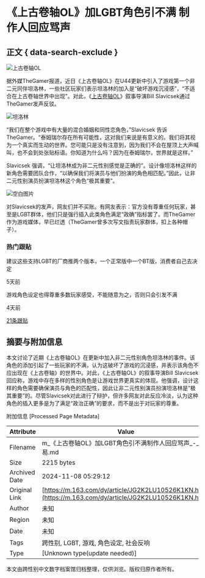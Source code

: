 # 《上古卷轴OL》加LGBT角色引不满 制作人回应骂声

## 正文 { data-search-exclude }


![上古卷轴OL](https://nimg.ws.126.net/?url=http%3A%2F%2Fdingyue.ws.126.net%2F2024%2F1103%2F9cf219bej00smctbx000pd000fa008lg.jpg&thumbnail=750x2147483647&quality=75&type=jpg)

据外媒TheGamer报道，近日《上古卷轴OL》在U44更新中引入了游戏第一个非二元同伴坦洛林，一些社区玩家们表示坦洛林的加入是“破坏游戏沉浸感”，“不适合在上古卷轴世界中出现”。对此，《[上古卷轴OL](https://news.163.com/news/search?keyword=%E4%B8%8A%E5%8F%A4%E5%8D%B7%E8%BD%B4OL)》叙事导演Bill Slavicsek通过TheGamer发声反驳。

![坦洛林](https://nimg.ws.126.net/?url=http%3A%2F%2Fdingyue.ws.126.net%2F2024%2F1103%2F9cf219bej00smctbx000pd000fa008lg.jpg&thumbnail=750x2147483647&quality=75&type=webp)

“我们在整个游戏中有大量的混合婚姻和同性恋角色，”Slavicsek 告诉 TheGamer。“泰姆瑞尔存在所有可能性，这对我们来说是有意义的。我们将其视为一个真实而生动的世界。您可能只是没有注意到，因为我们不会在屋顶上大声喊叫，也不会到处张贴标语。你知道为什么吗？因为在泰姆瑞尔，世界就是这样。”

Slavicsek 强调，“让坦洛林成为非二元性别感觉是正确的”。设计像坦洛林这样的新角色需要团队合作，“以确保我们将演员与他们扮演的角色相匹配。”因此，让非二元性别演员扮演坦洛林这个角色“极其重要”。

![空白图片](https://static.ws.126.net/163/frontend/images/2022/empty.png)

对Slavicsek的发声，网友们并不买账。有网友表示：官方没有尊重任何玩家，甚至是LGBT群体，他们只是强行插入此类角色满足“政确”指标罢了。而TheGamer作为游戏媒体，早已烂透（TheGamer曾多次写文指责玩家群体，扣上各种帽子）。

### 热门跟贴

建议这些支持LGBT的厂商推两个版本，一个正常版中一个BT版，消费者自己去决定

5天前

游戏角色设定也得尊重多数玩家感受，不能随意为之，否则只会引发不满

4天前

[21条跟贴](/touch/comment.html?docid=JG2K2LU10526K1KN)

## 摘要与附加信息

<!-- tcd_abstract -->
本文讨论了近期《上古卷轴OL》在更新中加入非二元性别角色坦洛林的事件。该角色的添加引起了一些玩家的不满，认为这破坏了游戏的沉浸感，并表示该角色不应出现在《上古卷轴》的世界中。对此，《上古卷轴OL》的叙事导演Bill Slavicsek回应称，游戏中存在多样的性别角色是让游戏世界更真实的体现。他强调，设计这样的角色需要确保演员与角色的匹配性，因此让非二元性别演员扮演坦洛林是“极其重要”的。尽管Slavicsek对此进行了辩护，但许多网友对此反应冷淡，认为这种角色的插入更多是为了满足“政治正确”的要求，而不是出于对玩家的尊重。
<!-- tcd_abstract_end -->

附加信息 [Processed Page Metadata]

| Attribute       | Value                                  |
|-----------------|----------------------------------------|
| Filename        | m_《上古卷轴OL》加LGBT角色引不满制作人回应骂声_-_网易.md                             |
| Size            | 2215 bytes                           |
| Archived Date   | 2024-11-08 05:29:12                             |
| Original Link   | [https://m.163.com/dy/article/JG2K2LU10526K1KN.html](https://m.163.com/dy/article/JG2K2LU10526K1KN.html)                       |
| Author          | 未知                               |
| Region          | 未知                               |
| Date            | 未知                                 |
| Tags            | 跨性别, LGBT, 游戏, 角色设定, 社会反响                                 |
| Type            | [Unknown type(update needed)]                                 |
<!-- tcd_table_end -->

本文由跨性别中文数字档案馆归档整理，仅供浏览。版权归原作者所有。
